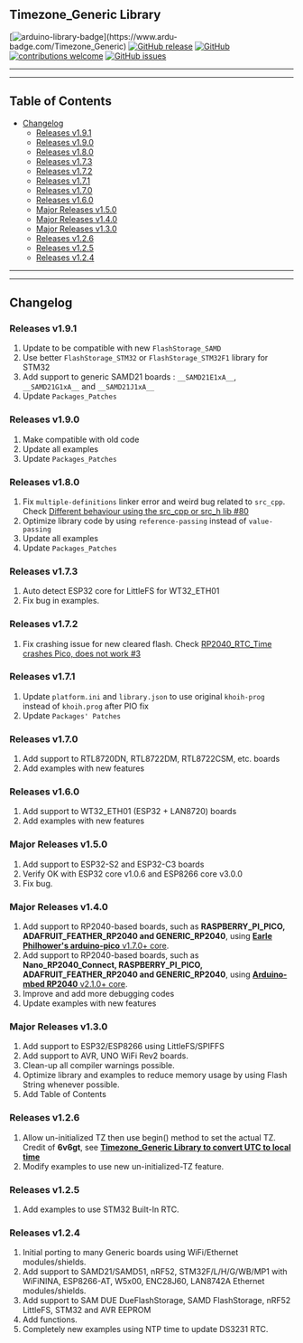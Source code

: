 ## Timezone_Generic Library

[![arduino-library-badge](https://www.ardu-badge.com/badge/Timezone_Generic.svg?)](https://www.ardu-badge.com/Timezone_Generic)
[![GitHub release](https://img.shields.io/github/release/khoih-prog/Timezone_Generic.svg)](https://github.com/khoih-prog/Timezone_Generic/releases)
[![GitHub](https://img.shields.io/github/license/mashape/apistatus.svg)](https://github.com/khoih-prog/Timezone_Generic/blob/main/LICENSE)
[![contributions welcome](https://img.shields.io/badge/contributions-welcome-brightgreen.svg?style=flat)](#Contributing)
[![GitHub issues](https://img.shields.io/github/issues/khoih-prog/Timezone_Generic.svg)](http://github.com/khoih-prog/Timezone_Generic/issues)

---
---

## Table of Contents

* [Changelog](#changelog)
  * [Releases v1.9.1](#releases-v191)
  * [Releases v1.9.0](#releases-v190)
  * [Releases v1.8.0](#releases-v180)
  * [Releases v1.7.3](#releases-v173)
  * [Releases v1.7.2](#releases-v172)
  * [Releases v1.7.1](#releases-v171)
  * [Releases v1.7.0](#releases-v170)
  * [Releases v1.6.0](#releases-v160)
  * [Major Releases v1.5.0](#major-releases-v150)
  * [Major Releases v1.4.0](#major-releases-v140)
  * [Major Releases v1.3.0](#major-releases-v130)
  * [Releases v1.2.6](#releases-v126)
  * [Releases v1.2.5](#releases-v125)
  * [Releases v1.2.4](#releases-v124)

---
---

## Changelog

### Releases v1.9.1

1. Update to be compatible with new `FlashStorage_SAMD`
2. Use better `FlashStorage_STM32` or `FlashStorage_STM32F1` library for STM32
3. Add support to generic SAMD21 boards : `__SAMD21E1xA__`, `__SAMD21G1xA__` and `__SAMD21J1xA__`
4. Update `Packages_Patches`

### Releases v1.9.0

1. Make compatible with old code
2. Update all examples
3. Update `Packages_Patches`

### Releases v1.8.0

1. Fix `multiple-definitions` linker error and weird bug related to `src_cpp`. Check [Different behaviour using the src_cpp or src_h lib #80](https://github.com/khoih-prog/ESPAsync_WiFiManager/discussions/80)
2. Optimize library code by using `reference-passing` instead of `value-passing`
3. Update all examples
4. Update `Packages_Patches`

### Releases v1.7.3

1. Auto detect ESP32 core for LittleFS for WT32_ETH01
2. Fix bug in examples.

### Releases v1.7.2

1. Fix crashing issue for new cleared flash. Check [RP2040_RTC_Time crashes Pico, does not work #3](https://github.com/khoih-prog/RP2040_RTC/issues/3)

### Releases v1.7.1

1. Update `platform.ini` and `library.json` to use original `khoih-prog` instead of `khoih.prog` after PIO fix
2. Update `Packages' Patches`

### Releases v1.7.0

1. Add support to RTL8720DN, RTL8722DM, RTL8722CSM, etc. boards
2. Add examples with new features

### Releases v1.6.0

1. Add support to WT32_ETH01 (ESP32 + LAN8720) boards
2. Add examples with new features

### Major Releases v1.5.0

1. Add support to ESP32-S2 and ESP32-C3 boards
2. Verify OK with ESP32 core v1.0.6 and ESP8266 core v3.0.0
3. Fix bug.


### Major Releases v1.4.0

1. Add support to RP2040-based boards, such as **RASPBERRY_PI_PICO, ADAFRUIT_FEATHER_RP2040 and GENERIC_RP2040**, using [**Earle Philhower's arduino-pico** v1.7.0+ core](https://github.com/earlephilhower/arduino-pico).
2. Add support to RP2040-based boards, such as **Nano_RP2040_Connect, RASPBERRY_PI_PICO, ADAFRUIT_FEATHER_RP2040 and GENERIC_RP2040**, using [**Arduino-mbed RP2040** v2.1.0+ core](https://github.com/arduino/ArduinoCore-mbed).
3. Improve and add more debugging codes
4. Update examples with new features


###  Major Releases v1.3.0

1. Add support to ESP32/ESP8266 using LittleFS/SPIFFS
2. Add support to AVR, UNO WiFi Rev2 boards.
3. Clean-up all compiler warnings possible.
4. Optimize library and examples to reduce memory usage by using Flash String whenever possible.
5. Add Table of Contents

### Releases v1.2.6

1. Allow un-initialized TZ then use begin() method to set the actual TZ. Credit of **6v6gt**, see [**Timezone_Generic Library to convert UTC to local time**](https://forum.arduino.cc/index.php?topic=711259)
2. Modify examples to use new un-initialized-TZ feature.

### Releases v1.2.5

1. Add examples to use STM32 Built-In RTC.

### Releases v1.2.4

1. Initial porting to many Generic boards using WiFi/Ethernet modules/shields.
2. Add support to SAMD21/SAMD51, nRF52, STM32F/L/H/G/WB/MP1 with WiFiNINA, ESP8266-AT, W5x00, ENC28J60, LAN8742A Ethernet modules/shields.
3. Add support to SAM DUE DueFlashStorage, SAMD FlashStorage, nRF52 LittleFS, STM32 and AVR EEPROM
4. Add functions.
5. Completely new examples using NTP time to update DS3231 RTC.


